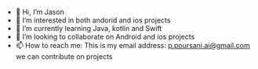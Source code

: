 - 👋 Hi, I’m Jason
- 👀 I’m interested in both andorid and ios projects
- 🌱 I’m currently learning Java, kotlin and Swift
- 💞️ I’m looking to collaborate on Android and ios projects
- 📫 How to reach me: This is my email address: p.poursani.ai@gmail.com we can contribute on projects

<!---
peymanpou/peymanpou is a ✨ special ✨ repository because its `README.md` (this file) appears on your GitHub profile.
You can click the Preview link to take a look at your changes.
--->
